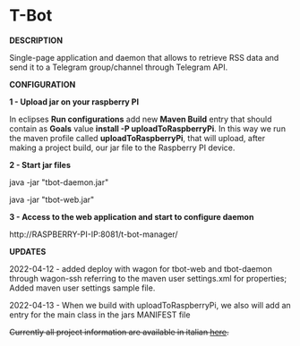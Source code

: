 # T-Bot




**DESCRIPTION**

Single-page application and daemon that allows to retrieve RSS data and send it to a Telegram group/channel through Telegram API.

**CONFIGURATION**

**1 - Upload jar on your raspberry PI**

In eclipses __Run configurations__ add new __Maven Build__ entry that should contain as __Goals__ value **install -P uploadToRaspberryPi**. In this way we run the maven profile called __uploadToRaspberryPi__, that will upload, after making a project build, our jar file to the Raspberry PI device.


**2 - Start jar files**

java -jar "tbot-daemon.jar"

java -jar "tbot-web.jar"


**3 - Access to the web application and start to configure daemon**

http://RASPBERRY-PI-IP:8081/t-bot-manager/


**UPDATES**

2022-04-12 - added deploy with wagon for tbot-web and tbot-daemon through wagon-ssh referring to the maven user settings.xml for properties; Added maven user settings sample file.

2022-04-13 - When we build with uploadToRaspberryPi, we also will add an entry for the main class in the jars MANIFEST file

~~Currently all project information are available in italian [here](http://dodu.it/it/t-bot/).~~
